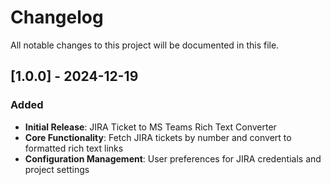 # Changelog

All notable changes to this project will be documented in this file.

## [1.0.0] - 2024-12-19

### Added

- **Initial Release**: JIRA Ticket to MS Teams Rich Text Converter
- **Core Functionality**: Fetch JIRA tickets by number and convert to formatted rich text links
- **Configuration Management**: User preferences for JIRA credentials and project settings
